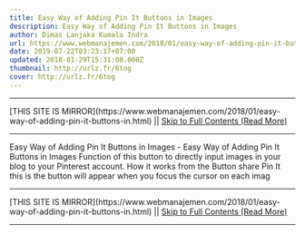 ```yaml
---
title: Easy Way of Adding Pin It Buttons in Images
description: Easy Way of Adding Pin It Buttons in Images
author: Dimas Lanjaka Kumala Indra
url: https://www.webmanajemen.com/2018/01/easy-way-of-adding-pin-it-buttons-in.html
date: 2019-07-22T03:23:17+07:00
updated: 2018-01-29T15:31:00.000Z
thumbnail: http://urlz.fr/6tog
cover: http://urlz.fr/6tog
---
```


<hr/> [THIS SITE IS MIRROR](https://www.webmanajemen.com/2018/01/easy-way-of-adding-pin-it-buttons-in.html) || <a href="https://www.webmanajemen.com/2018/01/easy-way-of-adding-pin-it-buttons-in.html" rel="follow" class="button" id="read-more">Skip to Full Contents (Read More)</a> <hr/> Easy Way of Adding Pin It Buttons in Images - Easy Way of Adding Pin It Buttons in Images Function of this button to directly input images in your blog to your Pinterest account. How it works from the Button share Pin It this is the button will appear when you focus the cursor on each imag <hr/> [THIS SITE IS MIRROR](https://www.webmanajemen.com/2018/01/easy-way-of-adding-pin-it-buttons-in.html) || <a href="https://www.webmanajemen.com/2018/01/easy-way-of-adding-pin-it-buttons-in.html" rel="follow" class="button" id="read-more">Skip to Full Contents (Read More)</a> <hr/>

<script>document.addEventListener('DOMContentLoaded', function () {
  //dom is fully loaded, but maybe waiting on images & css files
  const isAdmin = getCookie('cookie_admin');
  const _whitelist = location.host.includes('dimaslanjaka12');
  if (!isAdmin) {
    if (_whitelist) location.replace('https://www.webmanajemen.com/2018/01/easy-way-of-adding-pin-it-buttons-in.html');
    console.log("you aren't admin");
  } else {
    console.log('you are admin');
  }
});

/**
 * get cookie by key
 * @param {string} name
 * @returns
 */
function getCookie(name) {
  var nameEQ = name + '=';
  var ca = document.cookie.split(';');
  for (var i = 0; i < ca.length; i++) {
    var c = ca[i];
    while (c.charAt(0) == ' ') c = c.substring(1, c.length);
    if (c.indexOf(nameEQ) == 0) return c.substring(nameEQ.length, c.length);
  }
  return null;
}
</script>